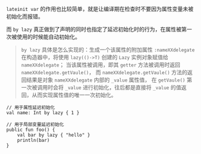 
`lateinit var` 的作用也比较简单，就是让编译期在检查时不要因为属性变量未被初始化而报错。

而 `by lazy` 真正做到了声明的同时也指定了延迟初始化时的行为，在属性被第一次被使用的时候能自动初始化。

>`by lazy` 具体是怎么实现的：生成一个该属性的附加属性 `:nameXXdelegate`
在构造器中，将使用 `lazy(()->T)` 创建的 `Lazy` 实例对象赋值给 `nameXXdelegate`；
当该属性被调用，即其 `getter` 方法被调用时返回 `nameXXdelegate.getVaule()`，
>而 `nameXXdelegate.getVaule()` 方法的返回结果是对象 `nameXXdelegate` 内部的 `_value` 属性值，
>在 `getVaule()` 第一次被调用时会将 `_value` 进行初始化，往后都是直接将 `_value` 的值返回，从而实现属性值的唯一一次初始化。

```
// 用于属性延迟初始化
val name: Int by lazy { 1 }

// 用于局部变量延迟初始化
public fun foo() {
    val bar by lazy { "hello" }
    println(bar)
}
```

